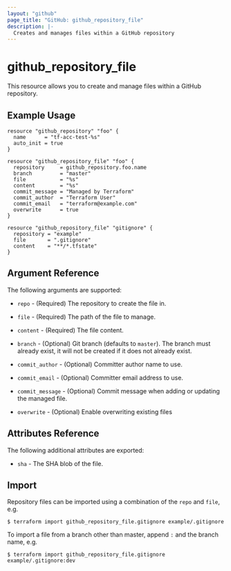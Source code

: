 ```yaml
---
layout: "github"
page_title: "GitHub: github_repository_file"
description: |-
  Creates and manages files within a GitHub repository
---
```


# github_repository_file

This resource allows you to create and manage files within a
GitHub repository.


## Example Usage

```hcl
resource "github_repository" "foo" {
  name      = "tf-acc-test-%s"
  auto_init = true
}

resource "github_repository_file" "foo" {
  repository     = github_repository.foo.name
  branch         = "master"
  file           = "%s"
  content        = "%s"
  commit_message = "Managed by Terraform"
  commit_author  = "Terraform User"
  commit_email   = "terraform@example.com"
  overwrite      = true
}

resource "github_repository_file" "gitignore" {
  repository = "example"
  file       = ".gitignore"
  content    = "**/*.tfstate"
}
```


## Argument Reference

The following arguments are supported:

* `repo` - (Required) The repository to create the file in.

* `file` - (Required) The path of the file to manage.

* `content` - (Required) The file content.

* `branch` - (Optional) Git branch (defaults to `master`).
  The branch must already exist, it will not be created if it does not already exist.

* `commit_author` - (Optional) Committer author name to use.

* `commit_email` - (Optional) Committer email address to use.

* `commit_message` - (Optional) Commit message when adding or updating the managed file.

* `overwrite` - (Optional) Enable overwriting existing files

## Attributes Reference

The following additional attributes are exported:

* `sha` - The SHA blob of the file.


## Import

Repository files can be imported using a combination of the `repo` and `file`, e.g.

```
$ terraform import github_repository_file.gitignore example/.gitignore
```

To import a file from a branch other than master, append `:` and the branch name, e.g.

```
$ terraform import github_repository_file.gitignore example/.gitignore:dev
```

